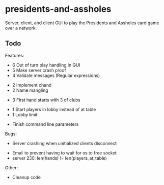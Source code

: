 presidents-and-assholes
=======================

Server, client, and client GUI to play the Presidents and Assholes card game over a network.

Todo
---

Features:
- 6 Out of turn play handling in GUI
- 5 Make server crash proof
- 4 Validate messages (Regular expressions)
+ 2 Implement chand
+ 2 Name mangling
- 3 First hand starts with 3 of clubs
+ 1 Start players in lobby instead of at table
+ 1 Lobby limit
- Finish command line parameters

Bugs:
- Server crashing when unitialized clients disconnect
+ Email to prevent having to wait for os to free socket
+ server 230: len(hands) != len(players_at_table)

Other:
- Cleanup code
